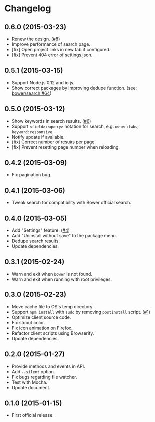 # Changelog

## 0.6.0 (2015-03-23)
- Renew the design. ([#8](https://github.com/rakuten-frontend/bower-browser/issues/8))
- Improve performance of search page.
- [fix] Open project links in new tab if configured.
- [fix] Prevent 404 error of settings.json.

## 0.5.1 (2015-03-15)
- Support Node.js 0.12 and io.js.
- Show correct packages by improving dedupe function. (see: [bower/search #64](https://github.com/bower/search/pull/64))

## 0.5.0 (2015-03-12)
- Show keywords in search results. ([#6](https://github.com/rakuten-frontend/bower-browser/issues/6))
- Support `<field>:<query>` notation for search, e.g. `owner:twbs`, `keyword:responsive`.
- Notify update if available.
- [fix] Correct number of results per page.
- [fix] Prevent resetting page number when reloading.

## 0.4.2 (2015-03-09)
- Fix pagination bug.

## 0.4.1 (2015-03-06)
- Tweak search for compatibility with Bower official search.

## 0.4.0 (2015-03-05)
- Add "Settings" feature. ([#4](https://github.com/rakuten-frontend/bower-browser/issues/4))
- Add "Uninstall without save" to the package menu.
- Dedupe search results.
- Update dependencies.

## 0.3.1 (2015-02-24)
- Warn and exit when `bower` is not found.
- Warn and exit when running with root privileges.

## 0.3.0 (2015-02-23)
- Move cache file to OS's temp directory.
- Support `npm install` with `sudo` by removing `postinstall` script. ([#1](https://github.com/rakuten-frontend/bower-browser/issues/1))
- Optimize client source code.
- Fix stdout color.
- Fix icon animation on Firefox.
- Refactor client scripts using Browserify.
- Update dependencies.

## 0.2.0 (2015-01-27)
- Provide methods and events in API.
- Add `--silent` option.
- Fix bugs regarding file watcher.
- Test with Mocha.
- Update document.

## 0.1.0 (2015-01-15)
- First official release.
